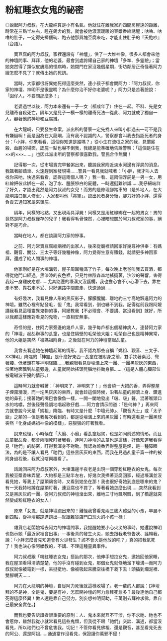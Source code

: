 # 粉紅睡衣女鬼的祕密

◎說起阿力叔叔，在大龍峒算是小有名氣。他就住在離我家約四間房屋遠的距離，時常在三點半左右，睡在鴿舍的我，就會被他濃濃暖暖的豆漿香給誘醒；咕嚕、咕嚕的肚子，一定得先捧個碗、跑去他那買塊豆腐來吃，才能止住肚子的『夭飽吵』（台語）。

　　賣豆腐的阿力叔叔，家裡還設有「神壇」，供了一大堆神像，很多人都會來他的神壇問事、拜拜，他的老婆，最會到處誇耀自己家的神壇「多準、多靈驗」；當她突然得了類似皮膚癌的怪病時，她閉門在家沒幾個星期，街坊鄰居正奇怪著阿力嫂怎麼不見了？就傳出她的死訊。

　　當時，大家都很訝異她死得這麼突然，連小孩子都會問阿力：「阿力叔叔，你家的神壇、神明不是很靈嗎？為什麼你治不好你老婆呢？」阿力只是苦著臉說：「囡仔人，不要問那麼多！」

　　老婆過世以後，阿力本來還有一子一女（都成年了）住在一起。不料、先是女兒離奇自殺死亡，隔年又是兒子一模一樣的離奇死法—從此、阿力就成了獨自一人，顧著他的神壇和豆腐攤。

　　在大龍峒，只要發生命案，派出所的警察一定先找人來叫小胖過去—可不是我有嫌疑啊！而是因為在大龍峒，沒有我不認識的人，警察都會叫我去指認死者的身分：「小胖，你來看看、這個你知道是誰嗎？」從小生在流氓之家的我，見慣廝殺、血腥的場面，認屍一點也嚇不倒我，我總是能準確地告訴警察：「這個是住在××的×××……」也因此派出所的警察都很喜歡我，警民合作無間！

　　記得那一次，從市場賣完早餐粥出來，聽說我家附近淡水河邊有浮屍的消息。我飆著腳踏車、火速趕到案發現場……警員一看見我就喊著：「小胖，我才叫人去找你來吔，快過來看看，認得這兩個人嗎？」我一看、這兩個浮屍是一男一女，用紅線把彼此綁在一起，泡了水、腫脹慘白的屍體，一時還挺難辨識……我仔細端詳了好久，才認出竟然是阿力叔叔的女兒！而男的是修理腳踏車的（是外地人，在大龍峒路口幫人修車），大家都叫他「將軍」。認出死者身分後，腳力好的小胖，還得負責去通知家屬來領屍。

　　隔年，同樣的地點，又出現兩具浮屍！同樣又是用紅線綁在一起的男女！男的竟然是阿力叔叔僅存的兒子！我看得毛骨悚然，心裡暗想關於阿力叔叔家的事，絕對不是巧合。

　　當時在地人，都在談論阿力家的慘事。

　　之前、阿力常賣豆腐給廟裡的出家人，後來從廟裡請回家好幾尊神供奉：有媽祖、觀音、關公、三太子等好幾種神像，阿力覺得生意有賺錢，就請更多神回家拜，還成了給人問事的神壇。

　　他家剛好是在大壕溝旁，屋子周圍種滿了竹子，每次晚上老爸叫我去買酒，都得從他門口經過。黑漆漆的夜色裡，只見竹林陰森森地搖擺著，沙沙的聲響，害得我起一身雞皮疙瘩……尤其路邊的壕溝又沒護欄，我也擔心會不小心滑下去，靠左走不安、靠右走不妥、只好選路中間直走、快速通過……

　　有好幾次，我看見像人形的黑灰影子，朦朦朧朧、離地約三寸高地飄進阿力的神壇。雖然心裡有點發毛，但「鬼」我常看到，倒也嚇不到我。記得從前我跟阿嬤講我看見這種靈異鬼物的事，阿嬤教我【不必理會、不要講、當沒看到】就好，所以我都這樣應對看見的鬼物，一直相安無事。

　　奇怪的是，住阿力家旁邊的幾戶人家，幾乎每戶都出個精神病人，連替阿力家的「神壇」起乩辦事的乩童，也是住隔壁的毛榮他大姐；毛榮自己也是精神異常，他的大姐是突然「被媽祖附身」，之後就在阿力的神壇當起乩童。

　　我曾去看過她在神壇起駕的情形。我不認為那些自稱「媽祖、觀音、三太子、XX神明」降臨的「神靈」是什麼好東西—乩童在被附身之前，雙手扶著桌沿、彎著腰、低著頭在等神明降臨……我親眼看見從壕溝上來一團、一團黑灰灰的東西，沿著地面飄到乩童旁邊，乩童就開始搖頭晃腦地抖動身軀……（這是人體心臟部位被電磁波干擾的情形。）

　　這時阿力就會喊著：「神明來了、神明來了！」他會燒一大把的香，弄得整屋子煙霧瀰漫，而一坨黑灰灰的東西，就會趁這個時候，沿著乩童的腳滾上身、鑽進她的鼻孔；接著她的嘴巴會像魚一樣，一開一闔地發出「啵、啵」聲，混著喉頭口水的咕噥，然後怪聲怪調地唱起歌仔戲……阿力會請示問道：「是何神？」再來阿力就會說今天是「媽祖」降臨、有時又是什麼「中壇元帥」、「觀音大士」或「太子爺」之類的—但是我每次看到的，都是從壕溝上來的黑灰團；有時還看見一團黑球突然「化身成媽祖神像的模樣」，惡狠狠的盯著我看。

　　說來也怪，小時候在「大廟、小廟」看乩童起駕，也是如同前述的情形。而且乩童起乩後，都會兩眼死盯著我看，連阿力神壇的乩童也是這樣，好像知道我看得見「祂們」的祕密，盯得我渾身不對勁。我認為燒香弄得整屋是煙，是一種障眼法，為的是不讓人看見「祂們」這些黑灰灰的東西。而我在見過乩童千篇一律的被附身過程後，我就沒啥興趣看了。

　　話說回來阿力叔叔家外，大壕溝邊半夜老是出現一個穿粉紅睡衣的女鬼。每次我被豆漿香味弄醒，大約都是三點半左右，好幾次我捧著豆腐回家，經過壕溝並沒看見她，等我上了屋頂鴿舍時，又看到她坐在那！我也很好奇她到底是哪來的鬼？有一天我特地蹲在屋頂盯著，連豆腐也不買了，等著看她怎麼出現……突然我看到又是黑灰灰的一團，從阿力叔叔的神壇滾出來，離地三寸地飄啊飄，到了橋邊就突然變成粉紅睡衣的女人！

　　原來「女鬼」就是神壇跑出來的！難怪我曾看見兩三歲大體型的小孩，早晨不到四點，從神壇那跑進跑出—就跟雜貨店門口玩火的小孩一樣！

　　雜貨店老闆娘常去阿力的神壇問事，我提醒她要小心火災的事時，她還說神明也指示她「最近家裡會出事」—事後真的發生火災，她去跟我老爸告狀、誣賴我，說：「小胖怎麼會先知道會有火災發生？該不會火是他放的吧？」真的把我氣死了！我也決心像阿嬤教的，不講、不理這種靈異事件。

　　阿力叔叔跟「粉紅睡衣女鬼」搭訕的那次，他伸手想拉女鬼，邀她回他家睡，我在屋頂看得清清楚楚，他的手沒有碰到女鬼，那個女鬼就倏地溜下壕溝—而阿力叔叔就像被電到一樣，呆挺挺地、像被吸起來騰空往橋下栽下去！頭插到爛泥裡、雙腳朝天……

　　阿力在大龍峒的神壇，自從阿力死後就這樣收場了。老一輩的人都說：【神壇拜的不是神，全是鬼，要是有神，怎麼開神壇的阿力愈拜死愈多？最後連他自己都死得這麼怪異！做人還是靠自己努力，別妄想神明幫助，千萬別去拜神求佛，靠自己最安全實在。】

　　而我也要告訴讀者很重要的原則：人、鬼本來就互不干涉，你不求祂、祂也不會惹你，雖然我從小就常看見這些鬼類，但我從不跟「祂們」交談、溝通，都當沒看見，所以祂們也不曾危害我。切記！不管你看見佛祖、還是觀音，甚至看見死去的阿公、還是阿祖……通通當作沒看見，保證讓你萬邪不侵！